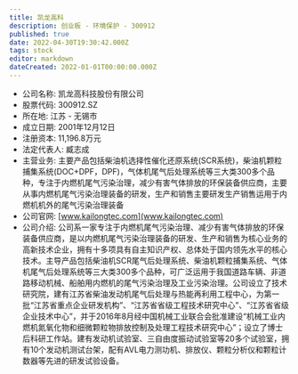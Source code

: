 ```yaml
---
title: 凯龙高科
description: 创业板 - 环境保护 - 300912
published: true
date: 2022-04-30T19:30:42.000Z
tags: stock
editor: markdown
dateCreated: 2022-01-01T00:00:00.000Z
---
```


- 公司名称: 凯龙高科技股份有限公司
- 股票代码: 300912.SZ
- 所在地: 江苏 - 无锡市
- 成立日期: 2001年12月12日
- 注册资本: 11,196.8万元
- 法定代表人: 臧志成
- 主营业务: 主要产品包括柴油机选择性催化还原系统(SCR系统)，柴油机颗粒捕集系统(DOC+DPF，DPF)，气体机尾气后处理系统等三大类300多个品种，专注于内燃机尾气污染治理，减少有害气体排放的环保装备供应商，主要从事内燃机尾气污染治理装备的研发，生产和销售主要研发生产销售运用于内燃机机外的尾气污染治理装备
- 公司官网: [www.kailongtec.com](www.kailongtec.com)
- 公司介绍: 公司系一家专注于内燃机尾气污染治理、减少有害气体排放的环保装备供应商，是以内燃机尾气污染治理装备的研发、生产和销售为核心业务的高新技术企业，拥有十多项具有自主知识产权、总体处于国内领先水平的核心技术。主导产品包括柴油机SCR尾气后处理系统、柴油机颗粒捕集系统、气体机尾气后处理系统等三大类300多个品种，可广泛运用于我国道路车辆、非道路移动机械、船舶用内燃机的尾气污染治理及工业污染治理。公司设立了技术研究院，建有江苏省柴油发动机尾气后处理与热能再利用工程中心，为第一批“江苏省重点企业研发机构”、“江苏省省级工程技术研究中心”、“江苏省省级企业技术中心”，并于2016年8月经中国机械工业联合会批准建设“机械工业内燃机氮氧化物和细微颗粒物排放控制及处理工程技术研究中心”；设立了博士后科研工作站。建有发动机试验室、三自由度振动试验室等20多个试验室，拥有10个发动机测试台架，配有AVL电力测功机、排放仪、颗粒分析仪和颗粒计数器等先进的研发试验设备。



